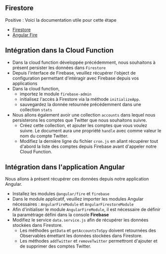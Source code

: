 ## Firestore

Positive
: Voici la documentation utile pour cette étape

- [Firestore](https://firebase.google.com/docs/firestore/quickstart)
- [Angular Fire](https://github.com/angular/angularfire2/blob/master/docs/firestore/collections.md)

## Intégration dans la Cloud Function

- Dans la cloud function développée précédemment, nous souhaitons à présent persister les données dans `Firestore`
- Depuis l'interface de Firebase, veuillez récupérer l'object de configuration permettant d'intéragir avec Firebase depuis vos applications
- Dans la cloud function,
  - importez le module `firebase-admin`
  - initialisez l'accès à Firestore via la méthode `initializeApp`.
  - sauvegardez la donnée retournée précédemment dans une collection `stats`
- Nous allons également avoir une collection `accounts` dans lequel nous persisterons les comptes que Twitter que nous souhaitons suivre.
  - Créez cette collection, et ajouter les comptes que vous voulez suivre. Le document aura une propriété `handle` avec comme valeur le nom du compte Twitter.
  - Modifiez la dernière ligne du fichier `cron.js` en allant récupérer tout d'abord la liste des comptes depuis Firebase avant d'appeler notre Cloud Function.

## Intégration dans l'application Angular

Nous allons à présent récupérer ces données depuis notre application Angular.

- Installez les modules `@angular/fire` et `firebase`
- Dans le module applicatif, veuillez importer les modules Angular nécessaires : `AngularFireModule` et `AngularFirestoreModule`
- Afin d'initialiser le module `AngularFireModule`, il est nécessaire de définir la paramètrage défini dans la console **Firebase**
- Modifiez le service `data.service.js` afin de récupérer les données stockées dans Firestore.
  - Les méthodes `getData` et `getAccountsToSpy` doivent retournées des Observables émettant les données stockées dans Firestore.
  - Les méthodes `addTwitter` et `removeTwitter` permettront d'ajouter et de supprimer des comptes Twitter.

